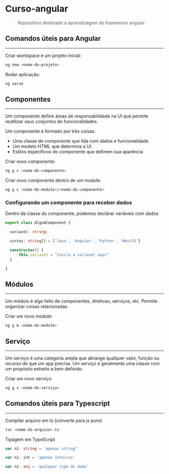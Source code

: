 # Curso-angular

> Repositório destinado a aprendizagem do framework angular

## Comandos úteis para Angular
---

Criar workspace e um projeto inicial:

```sh
ng new <nome-do-projeto>
```

Rodar aplicação:

```sh
ng serve
```

## Componentes
---

Um componente define áreas de responsabilidade na UI que permite reutilizar seus conjuntos de funcionalidades.

Um componente é formado por três coisas:

* Uma classe de componente que lida com dados e funcionalidade
* Um modelo HTML que determina a UI.
* Estilos específicos do componente que definem sua aparência

Criar novo componente:

```sh
ng g c <nome-do-componente>
```

Criar novo componente dentro de um module:

```sh
ng g c <nome-do-module>/<nome-do-componente>
```


### Configurando um componente para receber dados

Dentro da classe do componente, podemos declarar variáveis com dados

```typescript
export class AlgumComponent {

  variavel: string;

  cursos: string[] = ['Java', 'Angular', 'Python', 'NextJS']

  constructor() { 
      this.variavel = "inicia a variavel aqui"
  }

}
```

## Módulos
---
Um módulo é algo feito de componentes, diretivas, serviços, etc. Permite organizar coisas relacionadas.

Criar um novo module:

```sh
ng g m <nome-do-module>
```

## Serviço
---

Um serviço é uma categoria ampla que abrange qualquer valor, função ou recurso de que um app precisa. Um serviço é geralmente uma classe com um propósito estreito e bem definido.

Criar um novo serviço:

```sh
ng g s <nome-do-serviço>
```


## Comandos úteis para Typescript
---

Compilar arquivo em ts (converte para js puro)

```sh
tsc <nome-do-arquivo>.ts
```

Tipagem em TypeScript

```typescript
var n1: string = 'apenas string"
```
```typescript
var n1: int = 'apenas inteiros'
```
```typescript
var n1: any = 'qualquer tipo de dado'
``` 
